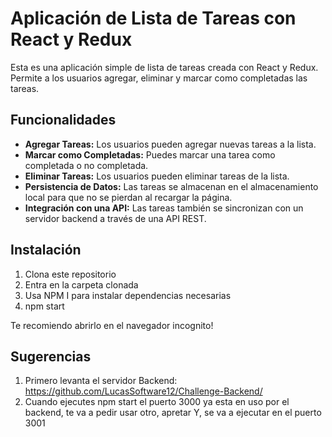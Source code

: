 # Aplicación de Lista de Tareas con React y Redux

Esta es una aplicación simple de lista de tareas creada con React y Redux. Permite a los usuarios agregar, eliminar y marcar como completadas las tareas.

## Funcionalidades

- **Agregar Tareas:** Los usuarios pueden agregar nuevas tareas a la lista.
- **Marcar como Completadas:** Puedes marcar una tarea como completada o no completada.
- **Eliminar Tareas:** Los usuarios pueden eliminar tareas de la lista.
- **Persistencia de Datos:** Las tareas se almacenan en el almacenamiento local para que no se pierdan al recargar la página.
- **Integración con una API:** Las tareas también se sincronizan con un servidor backend a través de una API REST.

## Instalación

1. Clona este repositorio
2. Entra en la carpeta clonada
3. Usa NPM I para instalar dependencias necesarias
4. npm start

Te recomiendo abrirlo en el navegador incognito!

## Sugerencias

1. Primero levanta el servidor Backend: https://github.com/LucasSoftware12/Challenge-Backend/
2. Cuando ejecutes npm start el puerto 3000 ya esta en uso por el backend, te va a pedir usar otro, apretar Y, se va a ejecutar en el puerto 3001


